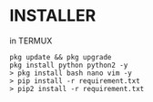 # INSTALLER 

in TERMUX 
```
pkg update && pkg upgrade 
pkg install python python2 -y 
> pkg install bash nano vim -y 
> pip install -r requirement.txt
> pip2 install -r requirement.txt
```
